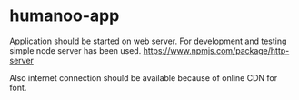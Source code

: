 # humanoo-app

Application should be started on web server. For development and testing simple node server has been used. 
https://www.npmjs.com/package/http-server

Also internet connection should be available because of online CDN for font.
